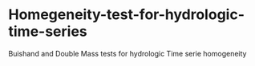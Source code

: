 # Homegeneity-test-for-hydrologic-time-series
Buishand and Double Mass tests for hydrologic Time serie homogeneity
